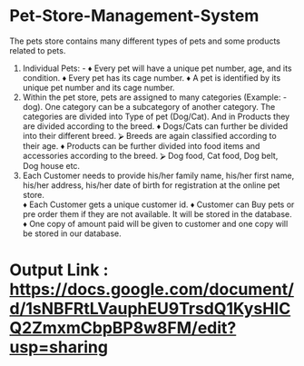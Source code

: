 # Pet-Store-Management-System

The pets store contains many different types of pets and some products related  to pets. 
1. Individual Pets: - 
♦ Every pet will have a unique pet number, age, and its condition. ♦ Every pet has its cage number. 
♦ A pet is identified by its unique pet number and its cage number. 
2. Within the pet store, pets are assigned to many categories (Example:  - dog). One category can be a subcategory of another category. The  categories are divided into Type of pet (Dog/Cat). And in Products  they are divided according to the breed.
♦ Dogs/Cats can further be divided into their different breed. ⮚ Breeds are again classified according to their age. 
♦ Products can be further divided into food items and accessories  according to the breed. 
⮚ Dog food, Cat food, Dog belt, Dog house etc. 
3. Each Customer needs to provide his/her family name, his/her first  name, his/her address, his/her date of birth for registration at the  online pet store.  
♦ Each Customer gets a unique customer id. 
♦ Customer can Buy pets or pre order them if they are not available.  It will be stored in the database. 
♦ One copy of amount paid will be given to customer and one copy  will be stored in our database.


# Output Link : https://docs.google.com/document/d/1sNBFRtLVauphEU9TrsdQ1KysHICQ2ZmxmCbpBP8w8FM/edit?usp=sharing
